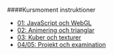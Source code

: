 ####Kursmoment instruktioner

* [01: JavaScript och WebGL](webgl/kmom01)
* [02: Animering och trianglar](webgl/kmom02)
* [03: Kuber och texturer](webgl/kmom03)
* [04/05: Projekt och examination](webgl/kmom05)
